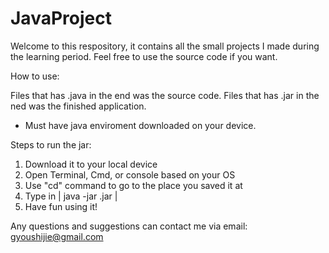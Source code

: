 # JavaProject
Welcome to this respository, it contains all the small projects I made during the learning period.
Feel free to use the source code if you want.

How to use:

Files that has .java in the end was the source code.
Files that has .jar in the ned was the finished application.
* Must have java enviroment downloaded on your device.

Steps to run the jar:
1. Download it to your local device
2. Open Terminal, Cmd, or console based on your OS
3. Use "cd" command to go to the place you saved it at
4. Type in | java -jar <file name>.jar |
5. Have fun using it!
  


Any questions and suggestions can contact me 
via email: 
gyoushijie@gmail.com
  
